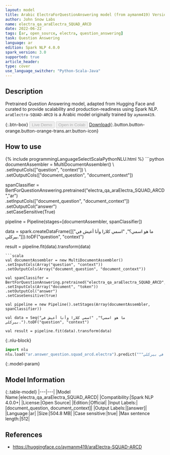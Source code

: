 ```yaml
---
layout: model
title: Arabic ElectraForQuestionAnswering model (from aymanm419) Version-1
author: John Snow Labs
name: electra_qa_araElectra_SQUAD_ARCD
date: 2022-06-22
tags: [ar, open_source, electra, question_answering]
task: Question Answering
language: ar
edition: Spark NLP 4.0.0
spark_version: 3.0
supported: true
article_header:
type: cover
use_language_switcher: "Python-Scala-Java"
---
```


## Description

Pretrained Question Answering model, adapted from Hugging Face and curated to provide scalability and production-readiness using Spark NLP. `araElectra-SQUAD-ARCD` is a Arabic model originally trained by `aymanm419`.

{:.btn-box}
<button class="button button-orange" disabled>Live Demo</button>
<button class="button button-orange" disabled>Open in Colab</button>
[Download](https://s3.amazonaws.com/auxdata.johnsnowlabs.com/public/models/electra_qa_araElectra_SQUAD_ARCD_ar_4.0.0_3.0_1655920164320.zip){:.button.button-orange.button-orange-trans.arr.button-icon}

## How to use



<div class="tabs-box" markdown="1">
{% include programmingLanguageSelectScalaPythonNLU.html %}
```python
documentAssembler = MultiDocumentAssembler() \
.setInputCols(["question", "context"]) \
.setOutputCols(["document_question", "document_context"])

spanClassifier = BertForQuestionAnswering.pretrained("electra_qa_araElectra_SQUAD_ARCD","ar") \
.setInputCols(["document_question", "document_context"]) \
.setOutputCol("answer")\
.setCaseSensitive(True)

pipeline = Pipeline(stages=[documentAssembler, spanClassifier])

data = spark.createDataFrame([["ما هو اسمي؟", "اسمي كلارا وأنا أعيش في بيركلي."]]).toDF("question", "context")

result = pipeline.fit(data).transform(data)
```
```scala
val documentAssembler = new MultiDocumentAssembler() 
.setInputCols(Array("question", "context")) 
.setOutputCols(Array("document_question", "document_context"))

val spanClassifer = BertForQuestionAnswering.pretrained("electra_qa_araElectra_SQUAD_ARCD","ar") 
.setInputCols(Array("document", "token")) 
.setOutputCol("answer")
.setCaseSensitive(true)

val pipeline = new Pipeline().setStages(Array(documentAssembler, spanClassifier))

val data = Seq("ما هو اسمي؟", "اسمي كلارا وأنا أعيش في بيركلي.").toDF("question", "context")

val result = pipeline.fit(data).transform(data)
```


{:.nlu-block}
```python
import nlu
nlu.load("ar.answer_question.squad_arcd.electra").predict("""ما هو اسمي؟|||"اسمي كلارا وأنا أعيش في بيركلي.""")
```

</div>

{:.model-param}
## Model Information

{:.table-model}
|---|---|
|Model Name:|electra_qa_araElectra_SQUAD_ARCD|
|Compatibility:|Spark NLP 4.0.0+|
|License:|Open Source|
|Edition:|Official|
|Input Labels:|[document_question, document_context]|
|Output Labels:|[answer]|
|Language:|ar|
|Size:|504.8 MB|
|Case sensitive:|true|
|Max sentence length:|512|

## References

- https://huggingface.co/aymanm419/araElectra-SQUAD-ARCD